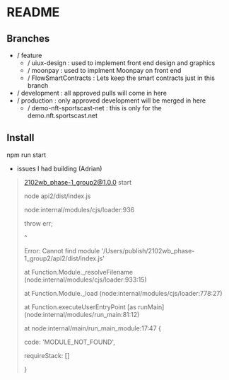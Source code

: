 # README

## Branches
* / feature 
    * / uiux-design : used to implement front end design and graphics
    * / moonpay : used to implment Moonpay on front end
    * / FlowSmartContracts : Lets keep the smart contracts just in this branch
* / development : all approved pulls will come in here
* / production : only approved development will be merged in here
    * / demo-nft-sportscast-net : this is only for the demo.nft.sportscast.net

## Install
npm run start

* issues I had building (Adrian)
> 2102wb_phase-1_group2@1.0.0 start
>
> node api2/dist/index.js
>
>
> node:internal/modules/cjs/loader:936
>
>  throw err;
>
>  ^
>
>
> Error: Cannot find module '/Users/publish/2102wb_phase-1_group2/api2/dist/index.js'
>
>    at Function.Module._resolveFilename (node:internal/modules/cjs/loader:933:15)
>
>    at Function.Module._load (node:internal/modules/cjs/loader:778:27)
>
>    at Function.executeUserEntryPoint [as runMain] (node:internal/modules/run_main:81:12)
>
>    at node:internal/main/run_main_module:17:47 {
>
>  code: 'MODULE_NOT_FOUND',
>
>  requireStack: []
>
> }
 
